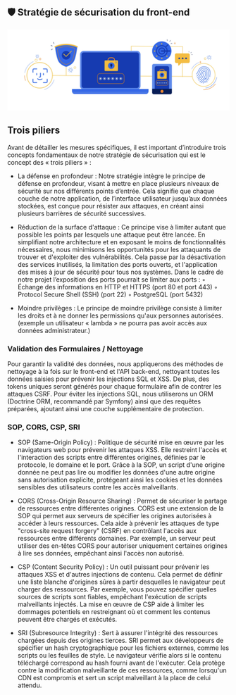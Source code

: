 ## 🛡️ Stratégie de sécurisation du front-end

![Stratégie de sécurisation du front-end](/Img/cybersecurity.png)

## Trois piliers

Avant de détailler les mesures spécifiques, il est important d’introduire trois concepts fondamentaux de notre stratégie de sécurisation qui est le concept des « trois piliers » :

- La défense en profondeur : Notre stratégie intègre le principe de défense en profondeur, visant à mettre en place plusieurs niveaux de sécurité sur nos différents points d’entrée. Cela signifie que chaque couche de notre application, de l’interface utilisateur jusqu’aux données stockées, est conçue pour résister aux attaques, en créant ainsi plusieurs barrières de sécurité successives.

- Réduction de la surface d'attaque : Ce principe vise à limiter autant que possible les points par lesquels une attaque peut être lancée. En simplifiant notre architecture et en exposant le moins de fonctionnalités nécessaires, nous minimisons les opportunités pour les attaquants de trouver et d'exploiter des vulnérabilités. Cela passe par la désactivation des services inutilisés, la limitation des ports ouverts, et l'application des mises à jour de sécurité pour tous nos systèmes. Dans le cadre de notre projet l’exposition des ports pourrait se limiter aux ports : ◦ Échange des informations en HTTP et HTTPS (port 80 et port 443) ◦ Protocol Secure Shell (SSH) (port 22) ◦ PostgreSQL (port 5432)

- Moindre privilèges : Le principe de moindre privilège consiste à limiter les droits et à ne donner les permissions qu'aux personnes autorisées. (exemple un utilisateur « lambda » ne pourra pas avoir accès aux données administrateur.)

### Validation des Formulaires / Nettoyage

Pour garantir la validité des données, nous appliquerons des méthodes de nettoyage à la fois sur le front-end et l'API back-end, nettoyant toutes les données saisies pour prévenir les injections SQL et XSS. De plus, des tokens uniques seront générés pour chaque formulaire afin de contrer les attaques CSRF. Pour éviter les injections SQL, nous utiliserons un ORM (Doctrine ORM, recommandé par Symfony) ainsi que des requêtes préparées, ajoutant ainsi une couche supplémentaire de protection.

### SOP, CORS, CSP, SRI

- SOP (Same-Origin Policy) : Politique de sécurité mise en œuvre par les navigateurs web pour prévenir les attaques XSS. Elle restreint l'accès et l'interaction des scripts entre différentes origines, définies par le protocole, le domaine et le port. Grâce à la SOP, un script d'une origine donnée ne peut pas lire ou modifier les données d'une autre origine sans autorisation explicite, protégeant ainsi les cookies et les données sensibles des utilisateurs contre les accès malveillants.

- CORS (Cross-Origin Resource Sharing) : Permet de sécuriser le partage de ressources entre différentes origines. CORS est une extension de la SOP qui permet aux serveurs de spécifier les origines autorisées à accéder à leurs ressources. Cela aide à prévenir les attaques de type "cross-site request forgery" (CSRF) en contrôlant l'accès aux ressources entre différents domaines. Par exemple, un serveur peut utiliser des en-têtes CORS pour autoriser uniquement certaines origines à lire ses données, empêchant ainsi l'accès non autorisé.

- CSP (Content Security Policy) : Un outil puissant pour prévenir les attaques XSS et d'autres injections de contenu. Cela permet de définir une liste blanche d'origines sûres à partir desquelles le navigateur peut charger des ressources. Par exemple, vous pouvez spécifier quelles sources de scripts sont fiables, empêchant l'exécution de scripts malveillants injectés. La mise en œuvre de CSP aide à limiter les dommages potentiels en restreignant où et comment les contenus peuvent être chargés et exécutés.

- SRI (Subresource Integrity) : Sert à assurer l'intégrité des ressources chargées depuis des origines tierces. SRI permet aux développeurs de spécifier un hash cryptographique pour les fichiers externes, comme les scripts ou les feuilles de style. Le navigateur vérifie alors si le contenu téléchargé correspond au hash fourni avant de l'exécuter. Cela protège contre la modification malveillante de ces ressources, comme lorsqu'un CDN est compromis et sert un script malveillant à la place de celui attendu.